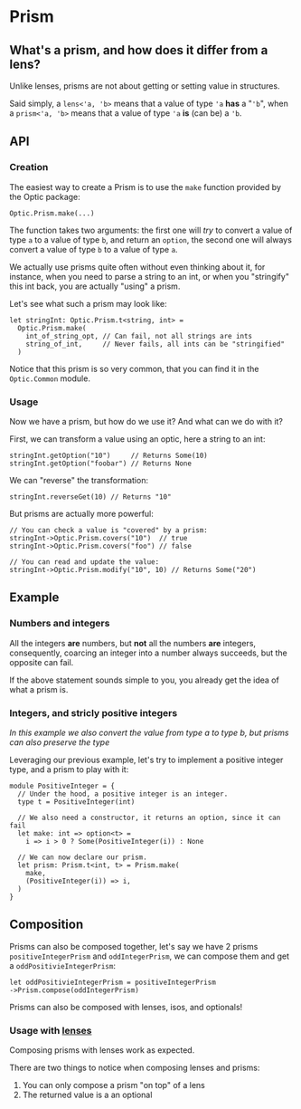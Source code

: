 # Prism

## What's a prism, and how does it differ from a lens?

Unlike lenses, prisms are not about getting or setting value in structures.

Said simply, a `lens<'a, 'b>` means that a value of type `'a` **has** a "`'b`", when a `prism<'a, 'b>` means
that a value of type `'a` **is** (can be) a `'b`.

## API

### Creation

The easiest way to create a Prism is to use the `make` function provided by the Optic package:

```rescript
Optic.Prism.make(...)
```

The function takes two arguments: the first one will _try_ to convert a value of type `a` to a value of type `b`, and return an `option`, the second one will always convert a value of type `b` to a value of type `a`.

We actually use prisms quite often without even thinking about it, for instance, when you need to parse a string to an int, or when you "stringify" this int back, you are actually "using" a prism.

Let's see what such a prism may look like:

```rescript
let stringInt: Optic.Prism.t<string, int> =
  Optic.Prism.make(
    int_of_string_opt, // Can fail, not all strings are ints
    string_of_int,     // Never fails, all ints can be "stringified"
  )
```

Notice that this prism is so very common, that you can find it in the `Optic.Common` module.

### Usage

Now we have a prism, but how do we use it? And what can we do with it?

First, we can transform a value using an optic, here a string to an int:

```rescript
stringInt.getOption("10")     // Returns Some(10)
stringInt.getOption("foobar") // Returns None
```

We can "reverse" the transformation:

```rescript
stringInt.reverseGet(10) // Returns "10"
```

But prisms are actually more powerful:

```rescript
// You can check a value is "covered" by a prism:
stringInt->Optic.Prism.covers("10")  // true
stringInt->Optic.Prism.covers("foo") // false

// You can read and update the value:
stringInt->Optic.Prism.modify("10", 10) // Returns Some("20")
```

## Example

### Numbers and integers

All the integers **are** numbers, but **not** all the numbers **are** integers,
consequently, coarcing an integer into a number always succeeds, but the opposite can fail.

If the above statement sounds simple to you, you already get the idea of what a prism is.

### Integers, and stricly positive integers

_In this example we also convert the value from type a to type b, but prisms can also preserve the type_

Leveraging our previous example, let's try to implement a positive integer type, and a prism to play with it:

```rescript
module PositiveInteger = {
  // Under the hood, a positive integer is an integer.
  type t = PositiveInteger(int)

  // We also need a constructor, it returns an option, since it can fail
  let make: int => option<t> =
    i => i > 0 ? Some(PositiveInteger(i)) : None

  // We can now declare our prism.
  let prism: Prism.t<int, t> = Prism.make(
    make,
    (PositiveInteger(i)) => i,
  )
}
```

## Composition

Prisms can also be composed together, let's say we have 2 prisms `positiveIntegerPrism` and `oddIntegerPrism`, we can compose them and get a `oddPositivieIntegerPrism`:

```rescript
let oddPositivieIntegerPrism = positiveIntegerPrism
->Prism.compose(oddIntegerPrism)
```

Prisms can also be composed with lenses, isos, and optionals!

### Usage with [lenses](lens.md)

Composing prisms with lenses work as expected.

There are two things to notice when composing lenses and prisms:

1. You can only compose a prism "on top" of a lens
2. The returned value is a an optional
